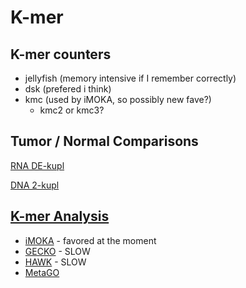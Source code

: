 
#	K-mer


##	K-mer counters

* jellyfish (memory intensive if I remember correctly)
* dsk (prefered i think)
* kmc (used by iMOKA, so possibly new fave?)
  * kmc2 or kmc3?


##	Tumor / Normal Comparisons


[RNA DE-kupl](https://github.com/Transipedia/dekupl)


[DNA 2-kupl](https://github.com/yunfengwang0317/2-kupl)





##	[K-mer Analysis](docs/Kmer)

* [iMOKA](docs/iMOKA) - favored at the moment
* [GECKO](docs/GECKO) - SLOW
* [HAWK](docs/HAWK) - SLOW
* [MetaGO](docs/MetaGO)



